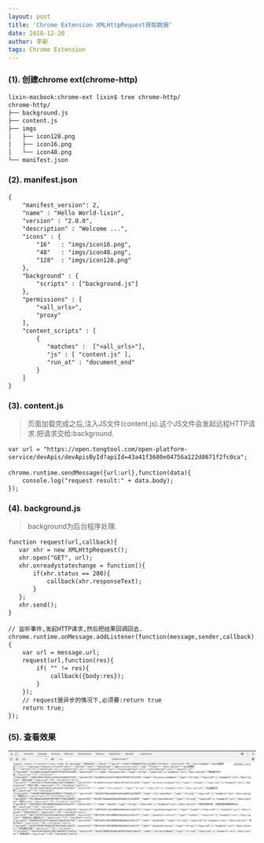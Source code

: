 ```yaml
---
layout: post
title: 'Chrome Extension XMLHttpRequest获取数据'
date: 2018-12-20
author: 李新
tags: Chrome Extension
---
```


### (1). 创建chrome ext(chrome-http)
```
lixin-macbook:chrome-ext lixin$ tree chrome-http/
chrome-http/
├── background.js
├── content.js
├── imgs
│   ├── icon128.png
│   ├── icon16.png
│   └── icon48.png
└── manifest.json
```
### (2). manifest.json
```
{
    "manifest_version": 2,
    "name" : "Hello World-lixin",
    "version" : "2.0.0",
    "description" : "Welcome ...",
    "icons" : {
        "16"   : "imgs/icon16.png",
        "48"   : "imgs/icon48.png",
        "128"  : "imgs/icon128.png"
    },
    "background" : {
        "scripts" : ["background.js"]
    },
    "permissions" : [
        "<all_urls>",
        "proxy"
    ],
    "content_scripts" : [
        { 
           "matches" :  ["<all_urls>"],
           "js" : [ "content.js" ],
           "run_at" : "document_end"
        }
    ]
}
```
### (3). content.js
> 页面加载完成之后,注入JS文件(content.js).这个JS文件会发起远程HTTP请求.把请求交给:background.   

```
var url = "https://open.tongtool.com/open-platform-service/devApis/devApisById?apiId=43a41f3680e04756a122d8671f2fc0ca";

chrome.runtime.sendMessage({url:url},function(data){
    console.log("request result:" + data.body);
});
```
### (4). background.js 
> background为后台程序处理.

```
function request(url,callback){
   var xhr = new XMLHttpRequest();
   xhr.open("GET", url);
   xhr.onreadystatechange = function(){
       if(xhr.status == 200){
           callback(xhr.responseText);
       }
   };
   xhr.send();
}

// 监听事件,发起HTTP请求,然后把结果回调回去.
chrome.runtime.onMessage.addListener(function(message,sender,callback){
    var url = message.url;
    request(url,function(res){
        if( "" != res){
            callback({body:res});
        }
    }); 
    // request是异步的情况下,必须要:return true
    return true;
});
```
### (5). 查看效果
!["Chrome 发起Http请求并返回结果"](/assets/chrome-ext/imgs/chrome-ext-http-result.jpg)

